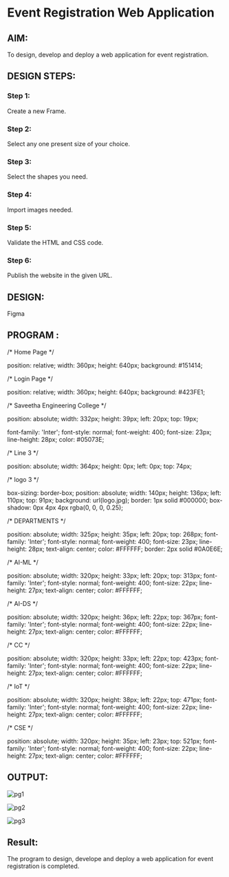 # Event Registration Web Application

## AIM:
To design, develop and deploy a web application for event registration.

## DESIGN STEPS:

### Step 1:
Create a new Frame.

### Step 2:
Select any one present size of your choice.

### Step 3:
Select the shapes you need.

### Step 4:
Import images needed.

### Step 5:
Validate the HTML and CSS code.

### Step 6:
Publish the website in the given URL.

## DESIGN:
Figma

## PROGRAM :
/* Home Page */

position: relative;
width: 360px;
height: 640px;
background: #151414;

/* Login Page */

position: relative;
width: 360px;
height: 640px;
background: #423FE1;

/* Saveetha Engineering College */

position: absolute;
width: 332px;
height: 39px;
left: 20px;
top: 19px;

font-family: 'Inter';
font-style: normal;
font-weight: 400;
font-size: 23px;
line-height: 28px;
color: #05073E;

/* Line 3 */

position: absolute;
width: 364px;
height: 0px;
left: 0px;
top: 74px;

/* logo 3 */

box-sizing: border-box;
position: absolute;
width: 140px;
height: 136px;
left: 110px;
top: 91px;
background: url(logo.jpg);
border: 1px solid #000000;
box-shadow: 0px 4px 4px rgba(0, 0, 0, 0.25);

/* DEPARTMENTS */

position: absolute;
width: 325px;
height: 35px;
left: 20px;
top: 268px;
font-family: 'Inter';
font-style: normal;
font-weight: 400;
font-size: 23px;
line-height: 28px;
text-align: center;
color: #FFFFFF;
border: 2px solid #0A0E6E;

/* AI-ML */

position: absolute;
width: 320px;
height: 33px;
left: 20px;
top: 313px;
font-family: 'Inter';
font-style: normal;
font-weight: 400;
font-size: 22px;
line-height: 27px;
text-align: center;
color: #FFFFFF;

/* AI-DS */

position: absolute;
width: 320px;
height: 36px;
left: 22px;
top: 367px;
font-family: 'Inter';
font-style: normal;
font-weight: 400;
font-size: 22px;
line-height: 27px;
text-align: center;
color: #FFFFFF;

/* CC */

position: absolute;
width: 320px;
height: 33px;
left: 22px;
top: 423px;
font-family: 'Inter';
font-style: normal;
font-weight: 400;
font-size: 22px;
line-height: 27px;
text-align: center;
color: #FFFFFF;

/* IoT */

position: absolute;
width: 320px;
height: 38px;
left: 22px;
top: 471px;
font-family: 'Inter';
font-style: normal;
font-weight: 400;
font-size: 22px;
line-height: 27px;
text-align: center;
color: #FFFFFF;


/* CSE */

position: absolute;
width: 320px;
height: 35px;
left: 23px;
top: 521px;
font-family: 'Inter';
font-style: normal;
font-weight: 400;
font-size: 22px;
line-height: 27px;
text-align: center;
color: #FFFFFF;


## OUTPUT:
![pg1](https://user-images.githubusercontent.com/119477890/215337836-e68f827e-ad87-4bfb-8b50-177ebe4f0f27.png)

![pg2](https://user-images.githubusercontent.com/119477890/215337848-c76c7fa9-3f54-40a9-9c75-49601c92077e.png)

![pg3](https://user-images.githubusercontent.com/119477890/215337858-c4a24217-f14d-43fe-a529-b5a53f6042af.png)

## Result:
The program to design, develope and deploy a web application for event registration is completed.
